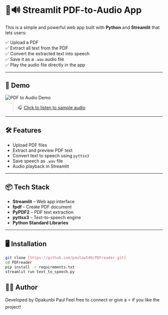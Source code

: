 # 📄🔊 Streamlit PDF-to-Audio App

This is a simple and powerful web app built with **Python** and **Streamlit** that lets users:

✅ Upload a PDF  
✅ Extract all text from the PDF  
✅ Convert the extracted text into speech  
✅ Save it as a `.wav` audio file  
✅ Play the audio file directly in the app

---

## 🚀 Demo

![PDF to Audio Demo](demo.gif)  
> 🎧 [Click to listen to sample audio](https://github.com/paulow540/PDFreader/blob/main/python_example_test.wav)

---

## 🛠️ Features

- Upload PDF files
- Extract and preview PDF text
- Convert text to speech using `pyttsx3`
- Save speech as `.wav` file
- Audio playback in Streamlit

---

## 📦 Tech Stack

- **Streamlit** – Web app interface
- **fpdf** - Create PDF document
- **PyPDF2** – PDF text extraction  
- **pyttsx3** – Text-to-speech engine  
- **Python Standard Libraries**

---

## 🖥️ Installation

```bash
git clone [https://github.com/paulow540/PDFreader.git]
cd PDFreader
pip install -r requirements.txt
streamlit run text_to_speech.py
```
## 🙋‍♂️ Author
Developed by Opakunbi Paul
Feel free to connect or give a ⭐ if you like the project!
